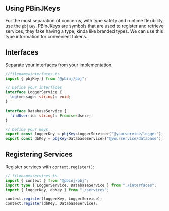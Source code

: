 ## Using PBinJKeys

For the most separation of concerns, with type safety and runtime flexibility, use the `pbjKey`.
PBinJKeys are symbols that are used to register and retrieve services, they fake having a type, kinda
like branded types. We can use this type information for convenient tokens.

## Interfaces

Separate your interfaces from your implementation.

```ts
//filename=interfaces.ts
import { pbjKey } from "@pbinj/pbj";

// Define your interfaces
interface LoggerService {
  log(message: string): void;
}

interface DatabaseService {
  findUser(id: string): Promise<User>;
}

// Define your keys
export const loggerKey = pbjKey<LoggerService>("@yourservice/logger");
export const dbKey = pbjKey<DatabaseService>("@yourservice/database");
```

## Registering Services

Register services with `context.register()`:

```ts
// filename=services.ts
import { context } from "@pbinj/pbj";
import type { LoggerService, DatabaseService } from "./interfaces";
import { loggerKey, dbKey } from "./services";

context.register(loggerKey, LoggerService);
context.register(dbKey, DatabaseService);
```
